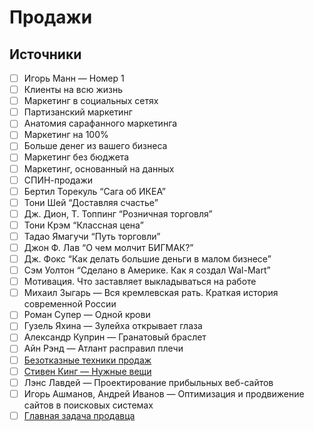 # Продажи

## Источники
- [ ] Игорь Манн — Номер 1
- [ ] Клиенты на всю жизнь
- [ ] Маркетинг в социальных сетях
- [ ] Партизанский маркетинг
- [ ] Анатомия сарафанного маркетинга
- [ ] Маркетинг на 100%
- [ ] Больше денег из вашего бизнеса
- [ ] Маркетинг без бюджета
- [ ] Маркетинг, основанный на данных
- [ ] СПИН-продажи
- [ ] Бертил Торекуль “Сага об ИКЕА”
- [ ] Тони Шей “Доставляя счастье”
- [ ] Дж. Дион, Т. Топпинг “Розничная торговля”
- [ ] Тони Крэм “Классная цена”
- [ ] Тадао Ямагучи “Путь торговли”
- [ ] Джон Ф. Лав “О чем молчит БИГМАК?”
- [ ] Дж. Фокс “Как делать большие деньги в малом бизнесе”
- [ ] Сэм Уолтон “Сделано в Америке. Как я создал Wal-Mart”
- [ ] Мотивация. Что заставляет выкладываться на работе
- [ ] Михаил Зыгарь — Вся кремлевская рать. Краткая история современной России
- [ ] Роман Супер — Одной крови
- [ ] Гузель Яхина — Зулейха открывает глаза
- [ ] Александр Куприн — Гранатовый браслет
- [ ] Айн Рэнд — Атлант расправил плечи
- [ ] [Безотказные техники продаж](http://webtrening.ru/sales/)
- [ ] [Стивен Кинг — Нужные вещи](https://github.com/noggatur/abstracts/blob/master/Библиография/Худлит/Стивен%20Кинг%20«Нужные%20вещи».md)
- [ ] Лэнс Лавдей — Проектирование прибыльных веб-сайтов
- [ ] Игорь Ашманов, Андрей Иванов — Оптимизация и продвижение сайтов в поисковых системах
- [ ] [Главная задача продавца](http://bogachev.ru/?p=65)
